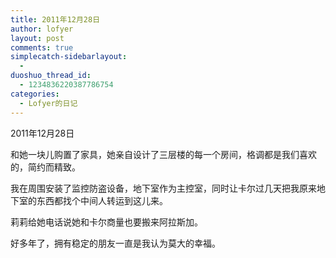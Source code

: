 ```yaml
---
title: 2011年12月28日
author: lofyer
layout: post
comments: true
simplecatch-sidebarlayout:
  - 
duoshuo_thread_id:
  - 1234836220387786754
categories:
  - Lofyer的日记
---
```

2011年12月28日

和她一块儿购置了家具，她亲自设计了三层楼的每一个房间，格调都是我们喜欢的，简约而精致。

我在周围安装了监控防盗设备，地下室作为主控室，同时让卡尔过几天把我原来地下室的东西都找个中间人转运到这儿来。

莉莉给她电话说她和卡尔商量也要搬来阿拉斯加。

好多年了，拥有稳定的朋友一直是我认为莫大的幸福。